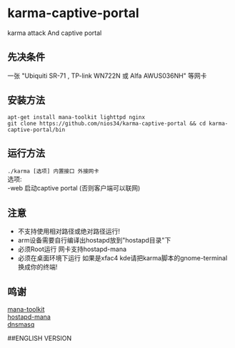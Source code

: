# karma-captive-portal
karma attack And captive portal </br>

## 先决条件
一张 "Ubiquiti SR-71 , TP-link WN722N 或 Alfa AWUS036NH" 等网卡 </br>

## 安装方法
`apt-get install mana-toolkit lighttpd nginx` </br>
`git clone https://github.com/nios34/karma-captive-portal && cd karma-captive-portal/bin` </br>

## 运行方法
`./karma [选项] 内置接口 外接网卡 ` </br>
选项: </br>
  -web 启动captive portal (否则客户端可以联网) </br>

## 注意 
 * 不支持使用相对路径或绝对路径运行! </br>
 * arm设备需要自行编译出hostapd放到"hostapd目录"下 </br>
 * 必须Root运行 网卡支持hostapd-mana </br>
 * 必须在桌面环境下运行 如果是xfac4 kde请把karma脚本的gnome-terminal换成你的终端!

## 鸣谢
[mana-toolkit](https://github.com/sensepost/mana) </br>
[hostapd-mana](https://github.com/sensepost/hostapd-mana) </br>
[dnsmasq](http://www.thekelleys.org.uk/dnsmasq/doc.html) </br>

##ENGLISH VERSION
